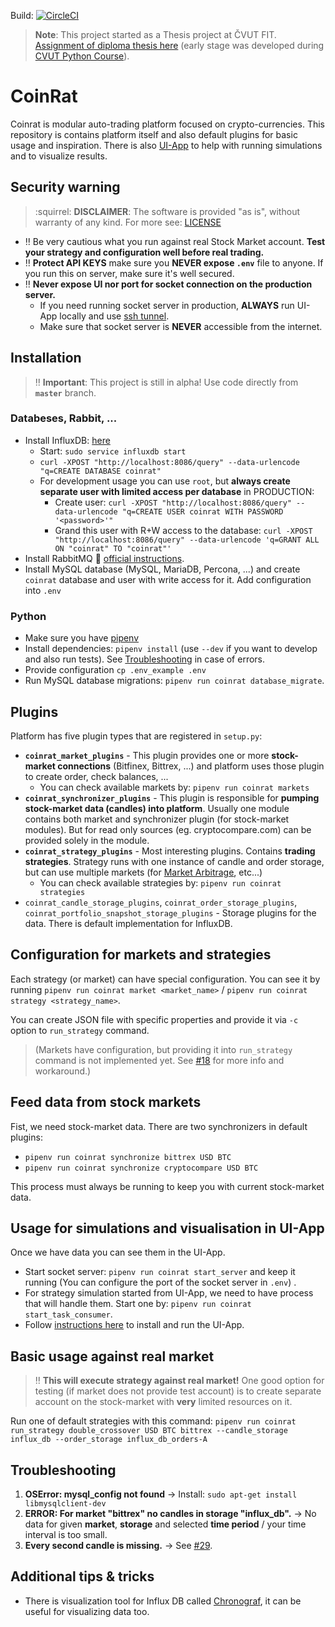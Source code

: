 Build: [![CircleCI](https://circleci.com/gh/Achse/coinrat.svg?style=svg&circle-token=33676128239f1d0da010339bfbfb34a0d42576b0)](https://circleci.com/gh/Achse/coinrat)

> **Note**: This project started as a Thesis project at ČVUT FIT. [Assignment of diploma thesis here](docs/cvut.md) (early stage was developed during [CVUT Python Course](http://naucse.python.cz/2017/mipyt-zima/)).

# CoinRat
Coinrat is modular auto-trading platform focused on crypto-currencies. This repository is contains platform itself
and also default plugins for basic usage and inspiration. There is also [UI-App](https://github.com/achse/coinrat_ui)
to help with running simulations and to visualize results. 

## Security warning 
> :squirrel: **DISCLAIMER**: The software is provided "as is", without warranty of any kind. For more see: [LICENSE](LICENSE)

* :bangbang: Be very cautious what you run against real Stock Market account. **Test your strategy and configuration well before real trading.**  
* :bangbang: **Protect API KEYS** make sure you **NEVER expose `.env`** file to anyone. If you run this on server, make sure it's well secured.
* :bangbang: **Never expose UI nor port for socket connection on the production server.** 
    * If you need running socket server in production, **ALWAYS** run UI-App locally and use [ssh tunnel](https://blog.trackets.com/2014/05/17/ssh-tunnel-local-and-remote-port-forwarding-explained-with-examples.html). 
    * Make sure that socket server is **NEVER** accessible from the internet.

## Installation
> :bangbang: **Important**: This project is still in alpha! Use code directly from **`master`** branch.

### Databeses, Rabbit, ...
* Install InfluxDB: [here](https://portal.influxdata.com/downloads#influxdb)
    * Start: `sudo service influxdb start`
    * `curl -XPOST "http://localhost:8086/query" --data-urlencode "q=CREATE DATABASE coinrat"`
    * For development usage you can use `root`, but **always create separate user with limited access per database** in PRODUCTION:
        * Create user: `curl -XPOST "http://localhost:8086/query" --data-urlencode "q=CREATE USER coinrat WITH PASSWORD '<password>'"`
        * Grand this user with R+W access to the database: `curl -XPOST "http://localhost:8086/query" --data-urlencode 'q=GRANT ALL ON "coinrat" TO "coinrat"'`
* Install RabbitMQ :rabbit: [official instructions](https://www.rabbitmq.com/install-debian.html).
* Install MySQL database (MySQL, MariaDB, Percona, ...) and create `coinrat` database and user with write access for it. Add configuration into `.env`

### Python
* Make sure you have [pipenv](https://github.com/pypa/pipenv)
* Install dependencies: `pipenv install` (use `--dev` if you want to develop and also run tests). See [Troubleshooting](https://github.com/Achse/coinrat/#troubleshooting) in case of errors.
* Provide configuration `cp .env_example .env`
* Run MySQL database migrations: `pipenv run coinrat database_migrate`.
    
## Plugins
Platform has five plugin types that are registered in `setup.py`: 
* **`coinrat_market_plugins`** - This plugin provides one or more **stock-market connections** (Bitfinex, Bittrex, ...) and platform uses those plugin to create order, check balances, ...
    * You can check available markets by: `pipenv run coinrat markets`
* **`coinrat_synchronizer_plugins`** - This plugin is responsible for **pumping stock-market data (candles) into platform**. Usually one module contains both market and synchronizer plugin (for stock-market modules). But for read only sources (eg. cryptocompare.com) can be provided solely in the module.
* **`coinrat_strategy_plugins`** - Most interesting plugins. Contains **trading strategies**. Strategy runs with one instance of candle and order storage, but can use multiple markets (for [Market Arbitrage](https://www.investopedia.com/terms/m/marketarbitrage.asp), etc...)
    * You can check available strategies by: `pipenv run coinrat strategies`
* `coinrat_candle_storage_plugins`, `coinrat_order_storage_plugins`, `coinrat_portfolio_snapshot_storage_plugins` - Storage plugins for the data. There is default implementation for InfluxDB.

## Configuration for markets and strategies
Each strategy (or market) can have special configuration. You can see it by running 
`pipenv run coinrat market <market_name>` / `pipenv run coinrat strategy <strategy_name>`.

You can create JSON file with specific properties and provide it via `-c` option to `run_strategy` command.

> (Markets have configuration, but providing it into `run_strategy` command is not implemented yet. See [#18](https://github.com/Achse/coinrat/issues/18) for more info and workaround.)

## Feed data from stock markets
Fist, we need stock-market data. There are two synchronizers in default plugins:
* `pipenv run coinrat synchronize bittrex USD BTC`
* `pipenv run coinrat synchronize cryptocompare USD BTC`

This process must always be running to keep you with current stock-market data.

## Usage for simulations and visualisation in UI-App
Once we have data you can see them in the UI-App.

* Start socket server: `pipenv run coinrat start_server` and keep it running (You can configure the port of the socket server in `.env`)  .
* For strategy simulation started from UI-App, we need to have process that will handle them. Start one by: `pipenv run coinrat start_task_consumer`.
* Follow [instructions here](https://github.com/achse/coinrat_ui) to install and run the UI-App.

## Basic usage against real market
> :bangbang: **This will execute strategy against real market!** One good option for testing (if market does not provide test account) is to create separate account on the stock-market with **very** limited resources on it.

Run one of default strategies with this command: `pipenv run coinrat run_strategy double_crossover USD BTC bittrex --candle_storage influx_db --order_storage influx_db_orders-A` 

## Troubleshooting
1. **OSError: mysql_config not found** → Install: `sudo apt-get install libmysqlclient-dev`
2. **ERROR: For market "bittrex" no candles in storage "influx_db".** → No data for given **market**, **storage** and selected **time period** / your time interval is too small.
3. **Every second candle is missing.** → See [#29](https://github.com/Achse/coinrat/issues/29).

## Additional tips & tricks
* There is visualization tool for Influx DB called [Chronograf](https://github.com/influxdata/chronograf), it can be useful for visualizing data too.
